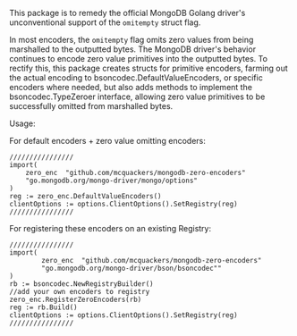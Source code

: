 This package is to remedy the official MongoDB Golang driver's unconventional support of the `omitempty` struct flag.

In most encoders, the `omitempty` flag omits zero values from being marshalled to the outputted bytes.  The MongoDB driver's
behavior continues to encode zero value primitives into the outputted bytes.  To rectify this, this package creates structs
for primitive encoders, farming out the actual encoding to bsoncodec.DefaultValueEncoders, or specific encoders where needed, but also adds methods to implement
the bsoncodec.TypeZeroer interface, allowing zero value primitives to be successfully omitted from marshalled bytes.

Usage:

For default encoders + zero value omitting encoders:
```
////////////////
import(
	zero_enc  "github.com/mcquackers/mongodb-zero-encoders"
	"go.mongodb.org/mongo-driver/mongo/options"
)
reg := zero_enc.DefaultValueEncoders()
clientOptions := options.ClientOptions().SetRegistry(reg)
////////////////
```

For registering these encoders on an existing Registry:

```
////////////////
import(
        zero_enc  "github.com/mcquackers/mongodb-zero-encoders"
        "go.mongodb.org/mongo-driver/bson/bsoncodec""
)
rb := bsoncodec.NewRegistryBuilder()
//add your own encoders to registry
zero_enc.RegisterZeroEncoders(rb)
reg := rb.Build()
clientOptions := options.ClientOptions().SetRegistry(reg)
////////////////
```
